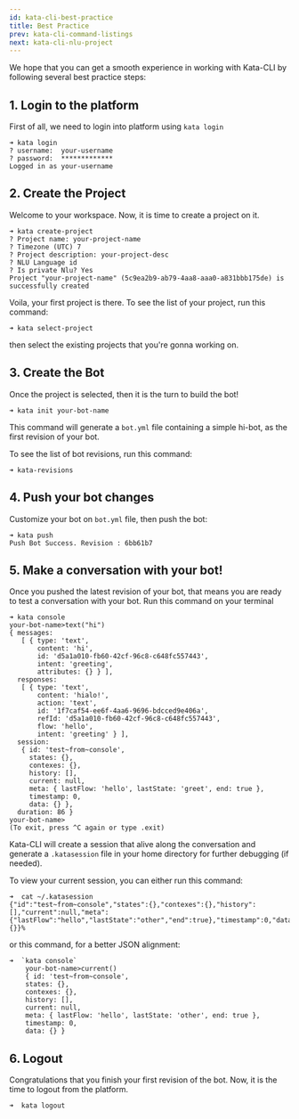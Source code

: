 ```yaml
---
id: kata-cli-best-practice
title: Best Practice
prev: kata-cli-command-listings
next: kata-cli-nlu-project
---
```


We hope that you can get a smooth experience in working with Kata-CLI by following several best practice steps:

## 1. Login to the platform

First of all, we need to login into platform using `kata login`

```
➜ kata login
? username:  your-username
? password:  *************
Logged in as your-username
```

## 2. Create the Project

Welcome to your workspace. Now, it is time to create a project on it.

```shell
➜ kata create-project
? Project name: your-project-name
? Timezone (UTC) 7
? Project description: your-project-desc
? NLU Language id
? Is private Nlu? Yes
Project "your-project-name" (5c9ea2b9-ab79-4aa8-aaa0-a831bbb175de) is successfully created
```

Voila, your first project is there. To see the list of your project, run this command:

```shell
➜ kata select-project
```

then select the existing projects that you're gonna working on.

## 3. Create the Bot

Once the project is selected, then it is the turn to build the bot!

```shell
➜ kata init your-bot-name
```

This command will generate a `bot.yml` file containing a simple hi-bot, as the first revision of your bot.

To see the list of bot revisions, run this command:

```shell
➜ kata-revisions
```

## 4. Push your bot changes

Customize your bot on `bot.yml` file, then push the bot:

```shell
➜ kata push
Push Bot Success. Revision : 6bb61b7
```

## 5. Make a conversation with your bot!

Once you pushed the latest revision of your bot, that means you are ready to test a conversation with your bot. Run this command on your terminal

```shell
➜ kata console
your-bot-name>text("hi")
{ messages:
   [ { type: 'text',
       content: 'hi',
       id: 'd5a1a010-fb60-42cf-96c8-c648fc557443',
       intent: 'greeting',
       attributes: {} } ],
  responses:
   [ { type: 'text',
       content: 'hialo!',
       action: 'text',
       id: '1f7caf54-ee6f-4aa6-9696-bdcced9e406a',
       refId: 'd5a1a010-fb60-42cf-96c8-c648fc557443',
       flow: 'hello',
       intent: 'greeting' } ],
  session:
   { id: 'test~from~console',
     states: {},
     contexes: {},
     history: [],
     current: null,
     meta: { lastFlow: 'hello', lastState: 'greet', end: true },
     timestamp: 0,
     data: {} },
  duration: 86 }
your-bot-name>
(To exit, press ^C again or type .exit)
```

Kata-CLI will create a session that alive along the conversation and generate a `.katasession` file in your home directory for further debugging (if needed).

To view your current session, you can either run this command:

```shell
➜  cat ~/.katasession
{"id":"test~from~console","states":{},"contexes":{},"history":[],"current":null,"meta":{"lastFlow":"hello","lastState":"other","end":true},"timestamp":0,"data":{}}%
```

or this command, for a better JSON alignment:

```shell
➜  `kata console`
    your-bot-name>current()
    { id: 'test~from~console',
    states: {},
    contexes: {},
    history: [],
    current: null,
    meta: { lastFlow: 'hello', lastState: 'other', end: true },
    timestamp: 0,
    data: {} }
```

## 6. Logout

Congratulations that you finish your first revision of the bot. Now, it is the time to logout from the platform.

```shell
➜  kata logout
```
